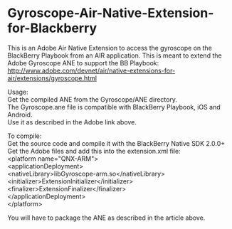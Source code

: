 Gyroscope-Air-Native-Extension-for-Blackberry
=============================================

This is an Adobe Air Native Extension to access the gyroscope on the BlackBerry Playbook from an AIR application. This is meant to extend the Adobe Gyroscope ANE to support the BB Playbook:<br/>
http://www.adobe.com/devnet/air/native-extensions-for-air/extensions/gyroscope.html

Usage:<br/>
Get the compiled ANE from the Gyroscope/ANE directory.<br/>
The Gyroscope.ane file is compatible with BlackBerry Playbook, iOS and Android.<br/>
Use it as described in the Adobe link above.<br/>

To compile:<br/>
Get the source code and compile it with the BlackBerry Native SDK 2.0.0+<br/>
Get the Adobe files and add this into the extension.xml file:<br/>
&lt;platform name="QNX-ARM"&gt;<br/>
  	&lt;applicationDeployment&gt;<br/>
		&lt;nativeLibrary&gt;libGyroscope-arm.so&lt;/nativeLibrary&gt;<br/>
		&lt;initializer&gt;ExtensionInitializer&lt;/initializer&gt;<br/>
		&lt;finalizer&gt;ExtensionFinalizer&lt;/finalizer&gt;<br/>
	&lt;/applicationDeployment&gt;<br/>
&lt;/platform&gt;<br/>
  
You will have to package the ANE as described in the article above.
